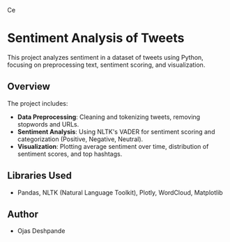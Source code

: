 Ce

# Sentiment Analysis of Tweets

This project analyzes sentiment in a dataset of tweets using Python, focusing on preprocessing text, sentiment scoring, and visualization.

## Overview

The project includes:
- **Data Preprocessing**: Cleaning and tokenizing tweets, removing stopwords and URLs.
- **Sentiment Analysis**: Using NLTK's VADER for sentiment scoring and categorization (Positive, Negative, Neutral).
- **Visualization**: Plotting average sentiment over time, distribution of sentiment scores, and top hashtags.

## Libraries Used

- Pandas, NLTK (Natural Language Toolkit), Plotly, WordCloud, Matplotlib

## Author

- Ojas Deshpande
